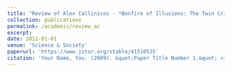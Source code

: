 ```yaml
---
title: "Review of Alex Callinicos - *Bonfire of Illusions: The Twin Crises of the Liberal World*"
collection: publications
permalink: /academic/review_ac
excerpt: 
date: 2012-01-01
venue: 'Science & Society'
paperurl: 'https://www.jstor.org/stable/41510535'
citation: 'Your Name, You. (2009). &quot;Paper Title Number 1.&quot; <i>Journal 1</i>. 1(1).'
---
```

